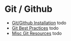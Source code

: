 # Git / Github
- [Git/Github Installation]() todo
- [Git Best Practices](./bestPractices.md) todo
- [Misc Git Resources](./miscGitResources.md) todo
